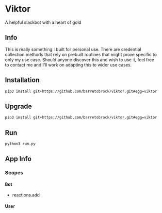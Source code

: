 # Viktor
A helpful slackbot with a heart of gold

## Info
This is really something I built for personal use. There are credential collection methods that rely on prebuilt routines that might prove specific to only my use case. Should anyone discover this and wish to use it, feel free to contact me and I'll work on adapting this to wider use cases.

## Installation
```bash
pip3 install git+https://github.com/barretobrock/viktor.git#egg=viktor
```

## Upgrade
```bash
pip3 install git+https://github.com/barretobrock/viktor.git#egg=viktor --upgrade
```

## Run
```bash
python3 run.py
```

## App Info

### Scopes
#### Bot
 - reactions.add
#### User




